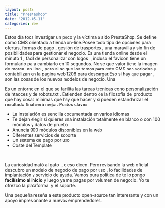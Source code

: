 ```yaml
---
layout: posts
title: "Prestashop"
date: "2012-05-11"
categories: dev
---
```


Estos día toca investigar un poco y la víctima a sido PrestaShop. Se define como CMS orientado a tienda on-line.Posee todo tipo de opciones para ofertas, formas de pago , gestión de trasportes , una maravilla y sin fin de posibilidades para gestionar el negocio. Es una tienda online desde el minuto 1 , fácil de personalizar con logos  , incluso el favicon tiene un formulario para cambiarlo en 10 segundos. No se que valor tiene la imagen de marca  on-line , pero si se que los temas para este CMS son variados y contabilizan en la pagina web 1208 para descargar.Eso si hay que pagar , son las cosas de los nuevos modelos de negocio. Una

Es un entorno en el que se facilita las tareas técnicas cono personalización de htacces y de robots.txt . Entienden dentro de la filosofía del producto que hay cosas mínimas que hay que hacer y si pueden estandarizar el resultado final será mejor. Puntos claves

- La instalación es sencilla documentada en varios idiomas
- Te dejan elegir si quieres una instalación totalmente en blanco o con 100 módulos y datos de prueba
- Anuncia 900 módulos disponibles en la web
- Diferentes servicios de soporte
- Un sistema de pago por uso
- Coste del Template

 

La curiosidad mató al gato  , o eso dicen. Pero revisando la web oficial descubro un modelo de negocio de pago por uso , lo facilidades de implantación y servicio de ayuda. Vamos pura política de te lo pongo **facilísimo al inicio** y luego ya me pagas por volumen de negocio. Yo te ofrezco la plataforma  y el soporte.

Una pequeña reseña a este producto open-source tan interesante y con un apoyo impresionante a nuevos emprendedores.
